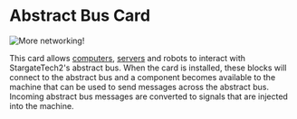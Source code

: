 # Abstract Bus Card

![More networking!](oredict:oc:abstractBusCard)

This card allows [computers](Computer.md), [servers](server.md) and robots to interact with StargateTech2's abstract bus. When the card is installed, these blocks will connect to the abstract bus and a component becomes available to the machine that can be used to send messages across the abstract bus. Incoming abstract bus messages are converted to signals that are injected into the machine.
